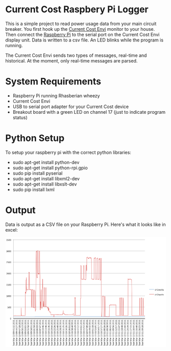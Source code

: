 # Current Cost Raspbery Pi Logger
This is a simple project to read power usage data from your main circuit breaker.  You first hook up the [Current Cost Envi](www.currentcost.com) monitor to your house.  Then connect the [Raspberry Pi](raspberrypi.org) to the serial port on the Current Cost Envi display unit.  Data is written to a csv file.  An LED blinks while the program is running. 

The Current Cost Envi sends two types of messages, real-time and historical.  At the moment, only real-time messages are parsed.

# System Requirements 
* Raspberry Pi running Rhasberian wheezy
* Current Cost Envi
* USB to serial port adapter for your Current Cost device
* Breakout board with a green LED on channel 17 (just to indicate program status)  

# Python Setup
To setup your raspberry pi with the correct python libraries:
* sudo apt-get install python-dev
* sudo apt-get install python-rpi.gpio
* sudo pip install pyserial
* sudo apt-get install libxml2-dev
* sudo apt-get install libxslt-dev
* sudo pip install lxml

# Output
Data is output as a CSV file on your Raspberry Pi.  Here's what it looks like in excel:

![sample data](https://github.com/sanmi/powermon/blob/master/samples/cc_data_screenshot.png?raw=true "Sample Data")